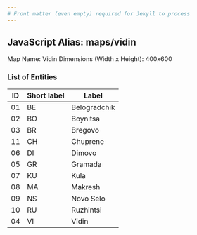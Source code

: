 ```yaml
---
# Front matter (even empty) required for Jekyll to process
---
```


## JavaScript Alias: maps/vidin

Map Name: Vidin
Dimensions (Width x Height): 400x600





### List of Entities

ID | Short label | Label
---|---|---|
01|BE|Belogradchik
02|BO|Boynitsa
03|BR|Bregovo
11|CH|Chuprene
06|DI|Dimovo
05|GR|Gramada
07|KU|Kula
08|MA|Makresh
09|NS|Novo Selo
10|RU|Ruzhintsi
04|VI|Vidin

